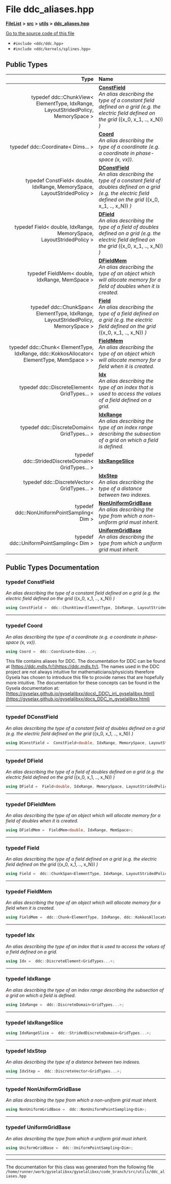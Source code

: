 

# File ddc\_aliases.hpp



[**FileList**](files.md) **>** [**src**](dir_68267d1309a1af8e8297ef4c3efbcdba.md) **>** [**utils**](dir_313caf1132e152dd9b58bea13a4052ca.md) **>** [**ddc\_aliases.hpp**](ddc__aliases_8hpp.md)

[Go to the source code of this file](ddc__aliases_8hpp_source.md)



* `#include <ddc/ddc.hpp>`
* `#include <ddc/kernels/splines.hpp>`

















## Public Types

| Type | Name |
| ---: | :--- |
| typedef ddc::ChunkView&lt; ElementType, IdxRange, LayoutStridedPolicy, MemorySpace &gt; | [**ConstField**](#typedef-constfield)  <br>_An alias describing the type of a constant field defined on a grid (e.g. the electric field defined on the grid_ \({x_0, x_1, .., x_N}\) _)_ |
| typedef ddc::Coordinate&lt; Dims... &gt; | [**Coord**](#typedef-coord)  <br>_An alias describing the type of a coordinate (e.g. a coordinate in phase-space (x, vx))._  |
| typedef ConstField&lt; double, IdxRange, MemorySpace, LayoutStridedPolicy &gt; | [**DConstField**](#typedef-dconstfield)  <br>_An alias describing the type of a constant field of doubles defined on a grid (e.g. the electric field defined on the grid_ \({x_0, x_1, .., x_N}\) _)_ |
| typedef Field&lt; double, IdxRange, MemorySpace, LayoutStridedPolicy &gt; | [**DField**](#typedef-dfield)  <br>_An alias describing the type of a field of doubles defined on a grid (e.g. the electric field defined on the grid_ \({x_0, x_1, .., x_N}\) _)_ |
| typedef FieldMem&lt; double, IdxRange, MemSpace &gt; | [**DFieldMem**](#typedef-dfieldmem)  <br>_An alias describing the type of an object which will allocate memory for a field of doubles when it is created._  |
| typedef ddc::ChunkSpan&lt; ElementType, IdxRange, LayoutStridedPolicy, MemorySpace &gt; | [**Field**](#typedef-field)  <br>_An alias describing the type of a field defined on a grid (e.g. the electric field defined on the grid_ \({x_0, x_1, .., x_N}\) _)_ |
| typedef ddc::Chunk&lt; ElementType, IdxRange, ddc::KokkosAllocator&lt; ElementType, MemSpace &gt; &gt; | [**FieldMem**](#typedef-fieldmem)  <br>_An alias describing the type of an object which will allocate memory for a field when it is created._  |
| typedef ddc::DiscreteElement&lt; GridTypes... &gt; | [**Idx**](#typedef-idx)  <br>_An alias describing the type of an index that is used to access the values of a field defined on a grid._  |
| typedef ddc::DiscreteDomain&lt; GridTypes... &gt; | [**IdxRange**](#typedef-idxrange)  <br>_An alias describing the type of an index range describing the subsection of a grid on which a field is defined._  |
| typedef ddc::StridedDiscreteDomain&lt; GridTypes... &gt; | [**IdxRangeSlice**](#typedef-idxrangeslice)  <br> |
| typedef ddc::DiscreteVector&lt; GridTypes... &gt; | [**IdxStep**](#typedef-idxstep)  <br>_An alias describing the type of a distance between two indexes._  |
| typedef ddc::NonUniformPointSampling&lt; Dim &gt; | [**NonUniformGridBase**](#typedef-nonuniformgridbase)  <br>_An alias describing the type from which a non-uniform grid must inherit._  |
| typedef ddc::UniformPointSampling&lt; Dim &gt; | [**UniformGridBase**](#typedef-uniformgridbase)  <br>_An alias describing the type from which a uniform grid must inherit._  |
















































## Public Types Documentation




### typedef ConstField 

_An alias describing the type of a constant field defined on a grid (e.g. the electric field defined on the grid_ \({x_0, x_1, .., x_N}\) _)_
```C++
using ConstField =  ddc::ChunkView<ElementType, IdxRange, LayoutStridedPolicy, MemorySpace>;
```




<hr>



### typedef Coord 

_An alias describing the type of a coordinate (e.g. a coordinate in phase-space (x, vx))._ 
```C++
using Coord =  ddc::Coordinate<Dims...>;
```



This file contains aliases for DDC. The documentation for DDC can be found at [https://ddc.mdls.fr/](https://ddc.mdls.fr/). The names used in the DDC project are not always intuitive for mathematicians/physicists therefore Gysela has chosen to introduce this file to provide names that are hopefully more intuitive. The documentation for these concepts can be found in the Gysela documentation at: [https://gyselax.github.io/gyselalibxx/docs\_DDC\_in\_gyselalibxx.html](https://gyselax.github.io/gyselalibxx/docs_DDC_in_gyselalibxx.html) 


        

<hr>



### typedef DConstField 

_An alias describing the type of a constant field of doubles defined on a grid (e.g. the electric field defined on the grid_ \({x_0, x_1, .., x_N}\) _)_
```C++
using DConstField =  ConstField<double, IdxRange, MemorySpace, LayoutStridedPolicy>;
```




<hr>



### typedef DField 

_An alias describing the type of a field of doubles defined on a grid (e.g. the electric field defined on the grid_ \({x_0, x_1, .., x_N}\) _)_
```C++
using DField =  Field<double, IdxRange, MemorySpace, LayoutStridedPolicy>;
```




<hr>



### typedef DFieldMem 

_An alias describing the type of an object which will allocate memory for a field of doubles when it is created._ 
```C++
using DFieldMem =  FieldMem<double, IdxRange, MemSpace>;
```




<hr>



### typedef Field 

_An alias describing the type of a field defined on a grid (e.g. the electric field defined on the grid_ \({x_0, x_1, .., x_N}\) _)_
```C++
using Field =  ddc::ChunkSpan<ElementType, IdxRange, LayoutStridedPolicy, MemorySpace>;
```




<hr>



### typedef FieldMem 

_An alias describing the type of an object which will allocate memory for a field when it is created._ 
```C++
using FieldMem =  ddc::Chunk<ElementType, IdxRange, ddc::KokkosAllocator<ElementType, MemSpace> >;
```




<hr>



### typedef Idx 

_An alias describing the type of an index that is used to access the values of a field defined on a grid._ 
```C++
using Idx =  ddc::DiscreteElement<GridTypes...>;
```




<hr>



### typedef IdxRange 

_An alias describing the type of an index range describing the subsection of a grid on which a field is defined._ 
```C++
using IdxRange =  ddc::DiscreteDomain<GridTypes...>;
```




<hr>



### typedef IdxRangeSlice 

```C++
using IdxRangeSlice =  ddc::StridedDiscreteDomain<GridTypes...>;
```




<hr>



### typedef IdxStep 

_An alias describing the type of a distance between two indexes._ 
```C++
using IdxStep =  ddc::DiscreteVector<GridTypes...>;
```




<hr>



### typedef NonUniformGridBase 

_An alias describing the type from which a non-uniform grid must inherit._ 
```C++
using NonUniformGridBase =  ddc::NonUniformPointSampling<Dim>;
```




<hr>



### typedef UniformGridBase 

_An alias describing the type from which a uniform grid must inherit._ 
```C++
using UniformGridBase =  ddc::UniformPointSampling<Dim>;
```




<hr>

------------------------------
The documentation for this class was generated from the following file `/home/runner/work/gyselalibxx/gyselalibxx/code_branch/src/utils/ddc_aliases.hpp`


